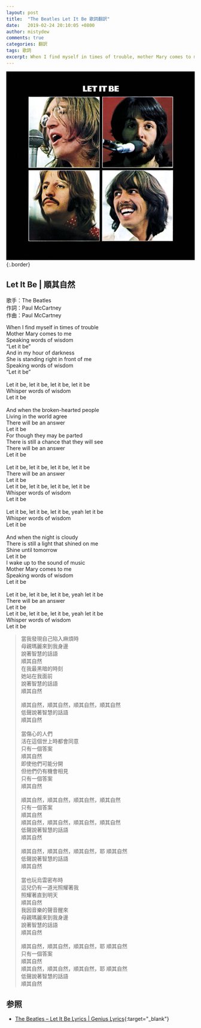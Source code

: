 ```yaml
---
layout: post
title:  "The Beatles Let It Be 歌詞翻訳"
date:   2019-02-24 20:10:05 +0800
author: mistydew
comments: true
categories: 翻訳
tags: 歌詞
excerpt: When I find myself in times of trouble, mother Mary comes to me, speaking words of wisdom, Let it be.
---
```

![Let It Be](/assets/images/cover/misc/Let%20It%20Be.jpg){:.border}

## Let It Be | 順其自然

歌手：The Beatles<br>
作詞：Paul McCartney<br>
作曲：Paul McCartney

<div class="lyric-original">
<p>
When I find myself in times of trouble<br>
Mother Mary comes to me<br>
Speaking words of wisdom<br>
“Let it be”<br>
And in my hour of darkness<br>
She is standing right in front of me<br>
Speaking words of wisdom<br>
“Let it be”<br>
<br>
Let it be, let it be, let it be, let it be<br>
Whisper words of wisdom<br>
Let it be<br>
<br>
And when the broken-hearted people<br>
Living in the world agree<br>
There will be an answer<br>
Let it be<br>
For though they may be parted<br>
There is still a chance that they will see<br>
There will be an answer<br>
Let it be<br>
<br>
Let it be, let it be, let it be, let it be<br>
There will be an answer<br>
Let it be<br>
Let it be, let it be, let it be, let it be<br>
Whisper words of wisdom<br>
Let it be<br>
<br>
Let it be, let it be, let it be, yeah let it be<br>
Whisper words of wisdom<br>
Let it be<br>
<br>
And when the night is cloudy<br>
There is still a light that shined on me<br>
Shine until tomorrow<br>
Let it be<br>
I wake up to the sound of music<br>
Mother Mary comes to me<br>
Speaking words of wisdom<br>
Let it be<br>
<br>
Let it be, let it be, let it be, yeah let it be<br>
There will be an answer<br>
Let it be<br>
Let it be, let it be, let it be, yeah let it be<br>
Whisper words of wisdom<br>
Let it be
</p>
</div>

<div class="lyric-translation">
<blockquote>
當我發現自己陷入麻煩時<br>
母親瑪麗來到我身邊<br>
說著智慧的話語<br>
順其自然<br>
在我最黑暗的時刻<br>
她站在我面前<br>
說著智慧的話語<br>
順其自然<br>
<br>
順其自然，順其自然，順其自然，順其自然<br>
低聲說著智慧的話語<br>
順其自然<br>
<br>
當傷心的人們<br>
活在這個世上時都會同意<br>
只有一個答案<br>
順其自然<br>
即使他們可能分開<br>
但他們仍有機會相見<br>
只有一個答案<br>
順其自然<br>
<br>
順其自然，順其自然，順其自然，順其自然<br>
只有一個答案<br>
順其自然<br>
順其自然，順其自然，順其自然，順其自然<br>
低聲說著智慧的話語<br>
順其自然<br>
<br>
順其自然，順其自然，順其自然，耶 順其自然<br>
低聲說著智慧的話語<br>
順其自然<br>
<br>
當也玩烏雲密布時<br>
這兒仍有一道光照耀著我<br>
照耀著直到明天<br>
順其自然<br>
我因音樂的聲音醒來<br>
母親瑪麗來到我身邊<br>
說著智慧的話語<br>
順其自然<br>
<br>
順其自然，順其自然，順其自然，耶 順其自然<br>
只有一個答案<br>
順其自然<br>
順其自然，順其自然，順其自然，耶 順其自然<br>
低聲說著智慧的話語<br>
順其自然
</blockquote>
</div>

## 参照

* [The Beatles – Let It Be Lyrics \| Genius Lyrics](https://genius.com/The-beatles-let-it-be-lyrics){:target="_blank"}
